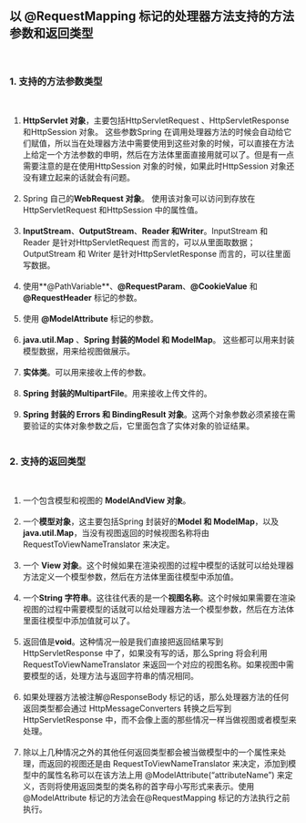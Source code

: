 ## 以 @RequestMapping 标记的处理器方法支持的方法参数和返回类型&emsp;  
&emsp;  
### 1. 支持的方法参数类型&emsp;  
&emsp;  
1. **HttpServlet 对象**，主要包括HttpServletRequest 、HttpServletResponse 和HttpSession 对象。 这些参数Spring 在调用处理器方法的时候会自动给它们赋值，所以当在处理器方法中需要使用到这些对象的时候，可以直接在方法上给定一个方法参数的申明，然后在方法体里面直接用就可以了。但是有一点需要注意的是在使用HttpSession 对象的时候，如果此时HttpSession 对象还没有建立起来的话就会有问题。&emsp;  
&emsp;  
2. Spring 自己的**WebRequest 对象**。 使用该对象可以访问到存放在HttpServletRequest 和HttpSession 中的属性值。&emsp;  
&emsp;  
3. **InputStream**、**OutputStream**、**Reader 和Writer**。InputStream 和 Reader 是针对HttpServletRequest 而言的，可以从里面取数据；OutputStream 和 Writer 是针对HttpServletResponse 而言的，可以往里面写数据。&emsp;  
&emsp;  
4. 使用**@PathVariable**、**@RequestParam**、**@CookieValue** 和 **@RequestHeader** 标记的参数。&emsp;  
&emsp;  
5. 使用 **@ModelAttribute** 标记的参数。&emsp;  
&emsp;  
6. **java.util.Map** 、**Spring 封装的Model 和 ModelMap**。 这些都可以用来封装模型数据，用来给视图做展示。&emsp;  
&emsp;  
7. **实体类**。可以用来接收上传的参数。&emsp;  
&emsp;  
8. **Spring 封装的MultipartFile**。用来接收上传文件的。&emsp;  
&emsp;  
9. **Spring 封装的 Errors 和 BindingResult 对象**。这两个对象参数必须紧接在需要验证的实体对象参数之后，它里面包含了实体对象的验证结果。&emsp;  
&emsp;  
### 2. 支持的返回类型&emsp;  
&emsp;  
1. 一个包含模型和视图的 **ModelAndView 对象**。&emsp;  
&emsp;  
2. 一个**模型对象**，这主要包括Spring 封装好的**Model 和 ModelMap**，以及**java.util.Map**，当没有视图返回的时候视图名称将由RequestToViewNameTranslator 来决定。&emsp;  
&emsp;  
3. 一个 **View 对象**。这个时候如果在渲染视图的过程中模型的话就可以给处理器方法定义一个模型参数，然后在方法体里面往模型中添加值。&emsp;  
&emsp;  
4. 一个**String 字符串**。这往往代表的是一个**视图名称**。这个时候如果需要在渲染视图的过程中需要模型的话就可以给处理器方法一个模型参数，然后在方法体里面往模型中添加值就可以了。&emsp;  
&emsp;  
5. 返回值是**void**。这种情况一般是我们直接把返回结果写到 HttpServletResponse 中了，如果没有写的话，那么Spring 将会利用 RequestToViewNameTranslator 来返回一个对应的视图名称。如果视图中需要模型的话，处理方法与返回字符串的情况相同。&emsp;  
&emsp;  
6. 如果处理器方法被注解@ResponseBody 标记的话，那么处理器方法的任何返回类型都会通过 HttpMessageConverters 转换之后写到 HttpServletResponse 中，而不会像上面的那些情况一样当做视图或者模型来处理。&emsp;  
&emsp;  
7. 除以上几种情况之外的其他任何返回类型都会被当做模型中的一个属性来处理，而返回的视图还是由 RequestToViewNameTranslator 来决定，添加到模型中的属性名称可以在该方法上用 @ModelAttribute(“attributeName”) 来定义，否则将使用返回类型的类名称的首字母小写形式来表示。使用 @ModelAttribute 标记的方法会在@RequestMapping 标记的方法执行之前执行。&emsp;  

